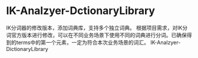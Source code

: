 # IK-Analzyer-DctionaryLibrary
IK分词器的修改版本，添加词典库，支持多个独立词典。
根据项目需求，对IK分词官方版本进行修改，可以在不同业务场景下使用不同的词典进行分词。已确保得到的terms中的第一个元素，一定为符合本次业务场景的词汇。
IK-Analzyer-DictionaryLibrary

###
